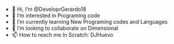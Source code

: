 <!DOCTYPE description xd>
- 👋 Hi, I’m @DeveloprGerardo18
- 👀 I’m interested in Programing code
- 🌱 I’m currently learning New Programing codes and Languages
- 💞️ I’m looking to collaborate on Dimensional
- 📫 How to reach me In Scratch: DJHuevo

<!---
DeveloprGerardo18/DeveloprGerardo18 is a ✨ special ✨ repository because its `README.md` (this file) appears on your GitHub profile.
You can click the Preview link to take a look at your changes.
--->
